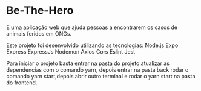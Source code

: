 # Be-The-Hero
É uma aplicação web que ajuda pessoas a encontrarem os casos de animais feridos em ONGs.

Este projeto foi desenvolvido utilizando as tecnologias:
  Node.js
  Expo
  Express
  ExpressJs
  Nodemon
  Axios
  Cors
  Eslint
  Jest

Para iniciar o projeto basta entrar na pasta do projeto atualizar as dependencias com o comando yarn,
depois entrar na pasta back rodar o comando yarn start,depois abrir outro terminal e rodar o yarn start
na pasta do frontend.
